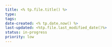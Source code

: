 ```yaml
---
title: <% tp.file.title() %>
type: 
tags: 
date-created: <% tp.date.now() %>
last-updated: <%tp.file.last_modified_date()%>
status: in-progress
priority: low
---
```



